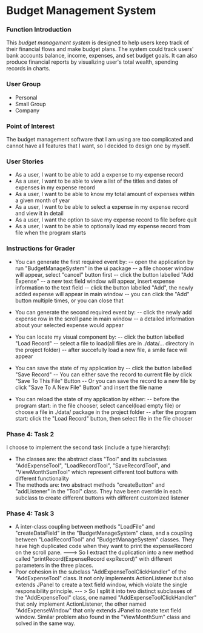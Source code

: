 # Budget Management System

### Function Introduction
This *budget management system* is designed to help users keep track of their financial
 flows and make budget plans. The system could track users' bank accounts balance, 
 income, expenses, and set budget goals. It can also produce financial reports by
 visualizing user's total wealth, spending records in charts.

### User Group
- Personal
- Small Group
- Company

### Point of Interest
The budget management software that I am using are too complicated and cannot have all 
features that I want, so I decided to design one by myself. 

### User Stories
- As a user, I want to be able to add a expense to my expense record
- As a user, I want to be able to view a list of the titles and dates 
of expenses in my expense record
- As a user, I want to be able to know my total amount of expenses within a given month of year
- As a user, I want to be able to select a expense in my expense record and view it in detail
- As a user, I want the option to save my expense record to file before quit
- As a user, I want to be able to optionally load my expense record from file when the program starts

### Instructions for Grader
- You can generate the first required event by:
-- open the application by run "BudgetManageSystem" in the ui package
-- a file chooser window will appear, select "cancel" button first
-- click the button labelled "Add Expense"
-- a new text field window will appear, insert expense information to the text field
-- click the button labelled "Add", the newly added expense will appear in main window
-- you can click the "Add" button multiple times, or you can close that

- You can generate the second required event by:
-- click the newly add expense row in the scroll pane in main window
-- a detailed information about your selected expense would appear

- You can locate my visual component by:
-- click the button labelled "Load Record"
-- select a file to load(all files are in ./data/... directory in the project folder)
-- after succefully load a new file, a smile face will appear

- You can save the state of my application by
-- click the button labelled "Save Record"
-- You can either save the record to current file by click "Save To This File" Button
-- Or you can save the record to a new file by click "Save To A New File" Button" and insert the file name

- You can reload the state of my application by either:
-- before the program start: in the file chooser, select cancel(load empty file) or choose a file in ./data/ package in the project folder
-- after the program start: click the "Load Record" button, then select file in the file chooser


### Phase 4: Task 2
I choose to implement the second task (include a type hierarchy):
- The classes are: the abstract class "Tool" and its subclasses "AddExpenseTool", "LoadRecordTool",
 "SaveRecordTool", and "ViewMonthSumTool" which represent different tool buttons with 
 different functionality
- The methods are: two abstract methods "createButton" and "addListener" in the "Tool" class. They have been
override in each subclass to create different buttons with different customized listener

### Phase 4: Task 3
- A inter-class coupling between methods "LoadFile" and "createDataField" in the "BudgetManageSystem"
class, and a coupling between "LoadRecordTool" and "BudgetManageSystem" classes. They have high duplicated code when they want to print the expenseRecord on the scroll pane. ---> So I extract the duplication
into a new method called "printRecord(ExpenseRecord expRecord)" with different parameters in the three places.
- Poor cohesion in the subclass "AddExpenseToolClickHandler" of the "AddExpenseTool" class. It not only
implements ActionListener but also extends JPanel to create a text field window, which violate the single responsibility
principle. --- > So I split it into two distinct subclasses of the "AddExpenseTool" class, one named "AddExpenseToolClickHandler"
that only implement ActionListener, the other named "AddExpenseWindow" that only extends JPanel 
to create text field window. Similar problem also found in the "ViewMonthSum" class and solved in the
same way.
